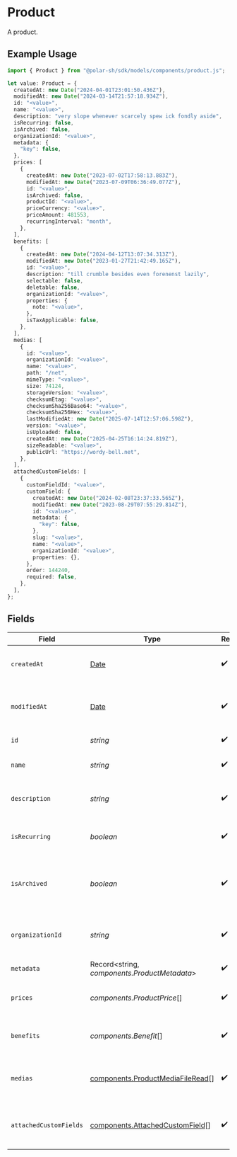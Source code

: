 # Product

A product.

## Example Usage

```typescript
import { Product } from "@polar-sh/sdk/models/components/product.js";

let value: Product = {
  createdAt: new Date("2024-04-01T23:01:50.436Z"),
  modifiedAt: new Date("2024-03-14T21:57:18.934Z"),
  id: "<value>",
  name: "<value>",
  description: "very slope whenever scarcely spew ick fondly aside",
  isRecurring: false,
  isArchived: false,
  organizationId: "<value>",
  metadata: {
    "key": false,
  },
  prices: [
    {
      createdAt: new Date("2023-07-02T17:58:13.883Z"),
      modifiedAt: new Date("2023-07-09T06:36:49.077Z"),
      id: "<value>",
      isArchived: false,
      productId: "<value>",
      priceCurrency: "<value>",
      priceAmount: 481553,
      recurringInterval: "month",
    },
  ],
  benefits: [
    {
      createdAt: new Date("2024-04-12T13:07:34.313Z"),
      modifiedAt: new Date("2023-01-27T21:42:49.165Z"),
      id: "<value>",
      description: "till crumble besides even forenenst lazily",
      selectable: false,
      deletable: false,
      organizationId: "<value>",
      properties: {
        note: "<value>",
      },
      isTaxApplicable: false,
    },
  ],
  medias: [
    {
      id: "<value>",
      organizationId: "<value>",
      name: "<value>",
      path: "/net",
      mimeType: "<value>",
      size: 74124,
      storageVersion: "<value>",
      checksumEtag: "<value>",
      checksumSha256Base64: "<value>",
      checksumSha256Hex: "<value>",
      lastModifiedAt: new Date("2025-07-14T12:57:06.598Z"),
      version: "<value>",
      isUploaded: false,
      createdAt: new Date("2025-04-25T16:14:24.819Z"),
      sizeReadable: "<value>",
      publicUrl: "https://wordy-bell.net",
    },
  ],
  attachedCustomFields: [
    {
      customFieldId: "<value>",
      customField: {
        createdAt: new Date("2024-02-08T23:37:33.565Z"),
        modifiedAt: new Date("2023-08-29T07:55:29.814Z"),
        id: "<value>",
        metadata: {
          "key": false,
        },
        slug: "<value>",
        name: "<value>",
        organizationId: "<value>",
        properties: {},
      },
      order: 144240,
      required: false,
    },
  ],
};
```

## Fields

| Field                                                                                         | Type                                                                                          | Required                                                                                      | Description                                                                                   |
| --------------------------------------------------------------------------------------------- | --------------------------------------------------------------------------------------------- | --------------------------------------------------------------------------------------------- | --------------------------------------------------------------------------------------------- |
| `createdAt`                                                                                   | [Date](https://developer.mozilla.org/en-US/docs/Web/JavaScript/Reference/Global_Objects/Date) | :heavy_check_mark:                                                                            | Creation timestamp of the object.                                                             |
| `modifiedAt`                                                                                  | [Date](https://developer.mozilla.org/en-US/docs/Web/JavaScript/Reference/Global_Objects/Date) | :heavy_check_mark:                                                                            | Last modification timestamp of the object.                                                    |
| `id`                                                                                          | *string*                                                                                      | :heavy_check_mark:                                                                            | The ID of the product.                                                                        |
| `name`                                                                                        | *string*                                                                                      | :heavy_check_mark:                                                                            | The name of the product.                                                                      |
| `description`                                                                                 | *string*                                                                                      | :heavy_check_mark:                                                                            | The description of the product.                                                               |
| `isRecurring`                                                                                 | *boolean*                                                                                     | :heavy_check_mark:                                                                            | Whether the product is a subscription tier.                                                   |
| `isArchived`                                                                                  | *boolean*                                                                                     | :heavy_check_mark:                                                                            | Whether the product is archived and no longer available.                                      |
| `organizationId`                                                                              | *string*                                                                                      | :heavy_check_mark:                                                                            | The ID of the organization owning the product.                                                |
| `metadata`                                                                                    | Record<string, *components.ProductMetadata*>                                                  | :heavy_check_mark:                                                                            | N/A                                                                                           |
| `prices`                                                                                      | *components.ProductPrice*[]                                                                   | :heavy_check_mark:                                                                            | List of prices for this product.                                                              |
| `benefits`                                                                                    | *components.Benefit*[]                                                                        | :heavy_check_mark:                                                                            | List of benefits granted by the product.                                                      |
| `medias`                                                                                      | [components.ProductMediaFileRead](../../models/components/productmediafileread.md)[]          | :heavy_check_mark:                                                                            | List of medias associated to the product.                                                     |
| `attachedCustomFields`                                                                        | [components.AttachedCustomField](../../models/components/attachedcustomfield.md)[]            | :heavy_check_mark:                                                                            | List of custom fields attached to the product.                                                |